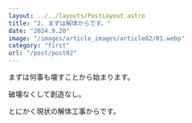 ```yaml
---
layout: ../../layouts/PostLayout.astro
title: "2. まずは解体からです。"
date: "2024.9.20"
image: "/images/article_images/article02/01.webp"
category: "first"
url: "/post/post02"
---
```


まずは何事も壊すことから始まります。

破壊なくして創造なし。

とにかく現状の解体工事からです。
